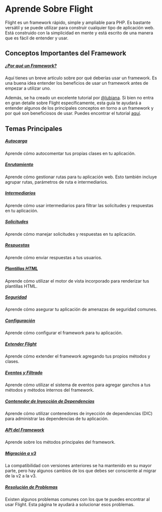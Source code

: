 # Aprende Sobre Flight

Flight es un framework rápido, simple y ampliable para PHP. Es bastante versátil y se puede utilizar para construir cualquier tipo de aplicación web. Está construido con la simplicidad en mente y está escrito de una manera que es fácil de entender y usar.

## Conceptos Importantes del Framework

##### [¿Por qué un Framework?](/learn/why-frameworks)

Aquí tienes un breve artículo sobre por qué deberías usar un framework. Es una buena idea entender los beneficios de usar un framework antes de empezar a utilizar uno.

Además, se ha creado un excelente tutorial por [@lubiana](https://git.php.fail/lubiana). Si bien no entra en gran detalle sobre Flight específicamente, esta guía te ayudará a entender algunos de los principales conceptos en torno a un framework y por qué son beneficiosos de usar. Puedes encontrar el tutorial [aquí](https://git.php.fail/lubiana/no-framework-tutorial/src/branch/master/README.md).

## Temas Principales

##### [Autocarga](/learn/autoloading)

Aprende cómo autocomentar tus propias clases en tu aplicación.

##### [Enrutamiento](/learn/routing)

Aprende cómo gestionar rutas para tu aplicación web. Esto también incluye agrupar rutas, parámetros de ruta e intermediarios.

##### [Intermediarios](/learn/middleware)

Aprende cómo usar intermediarios para filtrar las solicitudes y respuestas en tu aplicación.

##### [Solicitudes](/learn/requests)

Aprende cómo manejar solicitudes y respuestas en tu aplicación.

##### [Respuestas](/learn/responses)

Aprende cómo enviar respuestas a tus usuarios.

##### [Plantillas HTML](/learn/templates)

Aprende cómo utilizar el motor de vista incorporado para renderizar tus plantillas HTML.

##### [Seguridad](/learn/security)

Aprende cómo asegurar tu aplicación de amenazas de seguridad comunes.

##### [Configuración](/learn/configuration)

Aprende cómo configurar el framework para tu aplicación.

##### [Extender Flight](/learn/extending)

Aprende cómo extender el framework agregando tus propios métodos y clases.

##### [Eventos y Filtrado](/learn/filtering)

Aprende cómo utilizar el sistema de eventos para agregar ganchos a tus métodos y métodos internos del framework.

##### [Contenedor de Inyección de Dependencias](/learn/dependency-injection-container)

Aprende cómo utilizar contenedores de inyección de dependencias (DIC) para administrar las dependencias de tu aplicación.

##### [API del Framework](/learn/api)

Aprende sobre los métodos principales del framework.

##### [Migración a v3](/learn/migrating-to-v3)
La compatibilidad con versiones anteriores se ha mantenido en su mayor parte, pero hay algunos cambios de los que debes ser consciente al migrar de la v2 a la v3.

##### [Resolución de Problemas](/learn/troubleshooting)
Existen algunos problemas comunes con los que te puedes encontrar al usar Flight. Esta página te ayudará a solucionar esos problemas.